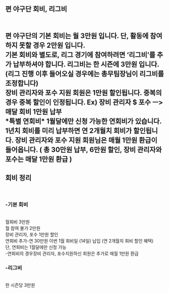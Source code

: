<h2 style="front-size: 2em;">편 야구단 회비, 리그비<h2><br>
편 야구단의 기본 회비는 <strong>월 3만원</strong> 입니다. 단, 활동에 참여하지 못할 경우 <strong>2만원</strong> 입니다.<br>
기본 회비와 별도로, 리그 경기에 참여하려면 ‘<strong>리그비</strong>’를 추가 납부하셔야 합니다. 리그비는 한 시즌에 <strong>3만원</strong> 입니다. (리그 진행 이후 들어오실 경우에는 총무팀장님이 리그비를 조정합니다)<br>
장비 관리자와 포수 지원 회원은 <strong>1만원</strong> 할인됩니다. 중복의 경우 중복 할인이 인정됩니다. Ex) 장비 관리자 $ 포수 ㅡ> 매달 회비 1만원 납부<br>
*특별 연회비* 1월달에만 신청 가능한 연회비가 있습니다. 1년치 회비를 미리 납부하면 연 2개월치 회비가 할인됩니다. 장비 관리자와 포수 지원 회원님은 매월 1만원 환급이 들어옵니다. ( 총 30만원 납부, 6만원 할인, 장비 관리자와 포수는 매달 1만원 환급 )<br>

<h2 style="front-size: 2em;">회비 정리</h2><br>
<h3 style="front-size: 1.5em;">-기본 회비</h3><br>
월회비 3만원 <br>
월 참여 불가 2만원<br> 
장비 관리자, 포수 1만원 할인<br>
연회비 추가-연 30만원 이번 1월 회비일 (14일) 납입 (연 2개월치 회비 할인 혜택)<br>
단, 연회비는 1월달에만 신청 가능<br>
-연회비의 경우장비 관리자, 포수지원하신 회원은 추가로 매월 1만원 환급<br>
<h3 style="front-size: 1.5em;">-리그비</h3><br>
한 시즌당 3만원<br>

